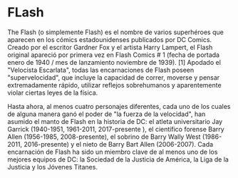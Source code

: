 # FLash
The Flash (o simplemente Flash) es el nombre de varios superhéroes que aparecen en los cómics estadounidenses publicados por DC Comics. Creado por el escritor Gardner Fox y el artista Harry Lampert, el Flash original apareció por primera vez en Flash Comics # 1 (fecha de portada enero de 1940 / mes de lanzamiento noviembre de 1939). [1] Apodado el "Velocista Escarlata", todas las encarnaciones de Flash poseen "supervelocidad", que incluye la capacidad de correr, moverse y pensar extremadamente rápido, utilizar reflejos sobrehumanos y aparentemente violar ciertas leyes de la física.

Hasta ahora, al menos cuatro personajes diferentes, cada uno de los cuales de alguna manera ganó el poder de "la fuerza de la velocidad", han asumido el manto de Flash en la historia de DC: el atleta universitario Jay Garrick (1940-1951, 1961-2011, 2017-presente ), el científico forense Barry Allen (1956-1985, 2008-presente), el sobrino de Barry Wally West (1986-2011, 2016-presente) y el nieto de Barry Bart Allen (2006-2007). Cada encarnación de Flash ha sido un miembro clave de al menos uno de los mejores equipos de DC: la Sociedad de la Justicia de América, la Liga de la Justicia y los Jóvenes Titanes.
